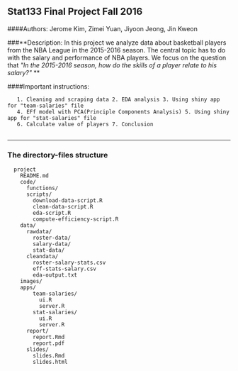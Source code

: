 ## Stat133 Final Project Fall 2016

####Authors: Jerome Kim, Zimei Yuan, Jiyoon Jeong, Jin Kweon

###**Description: In this project we analyze data about basketball players from the NBA League
in the 2015-2016 season. The central topic has to do with the salary and performance of 
NBA players. We focus on the question that *"In the 2015-2016 season, how do the skills
of a player relate to his salary?"* **

####Important instructions: 

```
   1. Cleaning and scraping data 2. EDA analysis 3. Using shiny app for "team-salaries" file  
   4. EFf model with PCA(Principle Components Analysis) 5. Using shiny app for "stat-salaries" file 
   6. Calculate value of players 7. Conclusion
   
```
-----

### The directory-files structure
```
  project 
    README.md
    code/
      functions/
      scripts/
        download-data-script.R
        clean-data-script.R
        eda-script.R
        compute-efficiency-script.R
    data/
      rawdata/
        roster-data/
        salary-data/
        stat-data/
      cleandata/
        roster-salary-stats.csv
        eff-stats-salary.csv
        eda-output.txt
    images/
    apps/
        team-salaries/
          ui.R
          server.R
        stat-salaries/
          ui.R
          server.R
      report/
        report.Rmd
        report.pdf
      slides/
        slides.Rmd
        slides.html
  
```